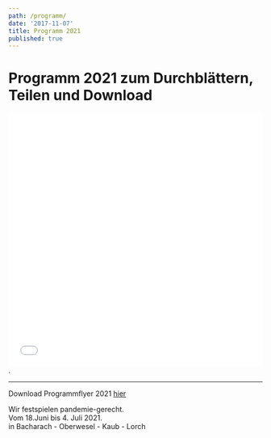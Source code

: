 ```yaml
---
path: /programm/
date: '2017-11-07'
title: Programm 2021
published: true
---
```


# Programm 2021 zum Durchblättern, Teilen und Download
<iframe allowfullscreen="true" style="border:none;width:100%;height:500px;" src="//e.issuu.com/embed.html?d=theaterfest_2021_web&u=hasenoderbein.de"></iframe>.

-------      

Download Programmflyer 2021 [hier](/Theaterfest_2021_A4_final.pdf)     
     

Wir festspielen pandemie-gerecht.   
Vom 18.Juni bis 4. Juli 2021.    
in Bacharach - Oberwesel - Kaub - Lorch    


